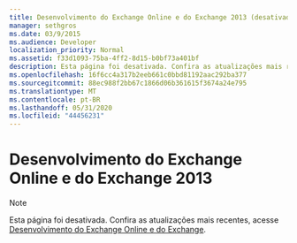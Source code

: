 ```yaml
---
title: Desenvolvimento do Exchange Online e do Exchange 2013 (desativado)
manager: sethgros
ms.date: 03/9/2015
ms.audience: Developer
localization_priority: Normal
ms.assetid: f33d1093-75ba-4ff2-8d15-b0bf73a401bf
description: Esta página foi desativada. Confira as atualizações mais recentes, acesse o tópico Desenvolvimento do Exchange Online e do Exchange.
ms.openlocfilehash: 16f6cc4a317b2eeb661c0bbd81192aac292ba377
ms.sourcegitcommit: 88ec988f2bb67c1866d06b361615f3674a24e795
ms.translationtype: MT
ms.contentlocale: pt-BR
ms.lasthandoff: 05/31/2020
ms.locfileid: "44456231"
---
```

# <a name="exchange-online-and-exchange-2013-development"></a>Desenvolvimento do Exchange Online e do Exchange 2013

> [!NOTE] 
> Esta página foi desativada. Confira as atualizações mais recentes, acesse [Desenvolvimento do Exchange Online e do Exchange](exchange-server-development.md).

